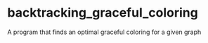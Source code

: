 # backtracking_graceful_coloring
A program that finds an optimal graceful coloring for a given graph
